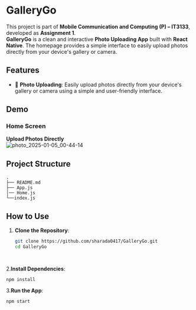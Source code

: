 # GalleryGo  

This project is part of **Mobile Communication and Computing (P) – IT3133**, developed as **Assignment 1**.  
**GalleryGo** is a clean and interactive **Photo Uploading App** built with **React Native**. The homepage provides a simple interface to easily upload photos directly from your device's gallery or camera.  


## Features  

- 📸 **Photo Uploading**: Easily upload photos directly from your device's gallery or camera using a simple and user-friendly interface.  


## Demo  

### Home Screen  
**Upload Photos Directly**  
  ![photo_2025-01-05_00-44-14](https://github.com/user-attachments/assets/3375af55-99d8-4060-a41e-af6f849b0d4a)

## Project Structure  
```
.
├── README.md
├── App.js
│── Home.js
└──index.js

```

## How to Use  

1. **Clone the Repository**:  
   ```bash
   git clone https://github.com/sharada0417/GalleryGo.git
   cd GalleryGo

 

2.**Install Dependencies**:
```
npm install
```

3.**Run the App**:
```
npm start
```
